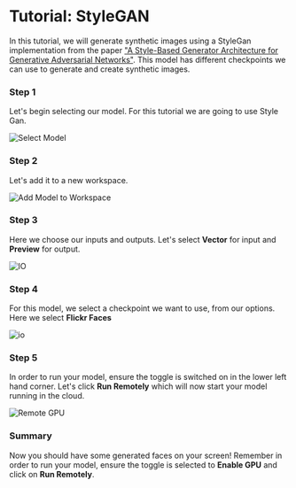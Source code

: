 # Tutorial: StyleGAN

In this tutorial, we will generate synthetic images using a StyleGan implementation from the paper ["A Style-Based Generator Architecture for Generative Adversarial Networks"](https://arxiv.org/pdf/1812.04948.pdf). This model has different checkpoints we can use to generate and create synthetic images.

### Step 1

Let's begin selecting our model. For this tutorial we are going to use Style Gan.

![Select Model](assets/images/tutorials/tutorial_style_gan/01_selecting_model.png)

### Step 2

Let's add it to a new workspace.

![Add Model to Workspace](assets/images/how-to/run-model/add-to-workspace.png)

### Step 3

Here we choose our inputs and outputs. Let's select **Vector** for input and **Preview** for output.

![IO](assets/images/tutorials/tutorial_style_gan/03_workspace.png)

### Step 4

For this model, we select a checkpoint we want to use, from our options. Here we select **Flickr Faces**

![io](assets/images/tutorials/tutorial_style_gan/04_io.png)

### Step 5

In order to run your model, ensure the toggle is switched on in the lower left hand corner. Let's click **Run Remotely** which will now start your model running in the cloud. 

![Remote GPU](assets/images/how-to/run-locally/running-remotely.png)

### Summary

Now you should have some generated faces on your screen! Remember in order to run your model, ensure the toggle is selected to **Enable GPU** and click on **Run Remotely**.
